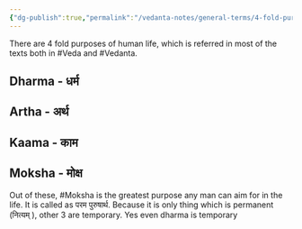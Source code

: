 ```yaml
---
{"dg-publish":true,"permalink":"/vedanta-notes/general-terms/4-fold-purposes-of-man/"}
---
```



There are 4 fold purposes of human life, which is referred in most of the texts both in #Veda and #Vedanta. 

## Dharma - धर्म 

## Artha - अर्थ 

## Kaama - काम 

## Moksha - मोक्ष 


Out of these, #Moksha is the greatest purpose any man can aim for in the life. It is called as परम पुरुषार्थ. Because it is only thing which is permanent (नित्यम् ), other 3 are temporary. Yes even dharma is temporary

